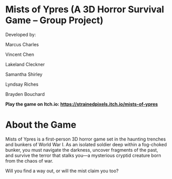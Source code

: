 # Mists of Ypres (A 3D Horror Survival Game – Group Project)

Developed by:

Marcus Charles

Vincent Chen

Lakeland Cleckner

Samantha Shirley

Lyndsay Riches

Brayden Bouchard

**Play the game on Itch.io: https://strainedpixels.itch.io/mists-of-ypres**

# About the Game

Mists of Ypres is a first-person 3D horror game set in the haunting trenches and bunkers of World War I. 
As an isolated soldier deep within a fog-choked bunker, you must navigate the darkness, uncover fragments of 
the past, and survive the terror that stalks you—a mysterious cryptid creature born from the chaos of war.

Will you find a way out, or will the mist claim you too?
